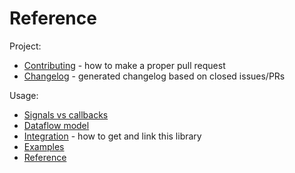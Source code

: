 # Reference

Project:

* [Contributing](../CONTRIBUTING.md) - how to make a proper pull request
* [Changelog](../CHANGELOG.md) - generated changelog based on closed issues/PRs

Usage:

* [Signals vs callbacks](signals_vs_callbacks.md)
* [Dataflow model](dataflow_model.md)
* [Integration](../tests/integration/) - how to get and link this library
* [Examples](../tests/src/examples)
* [Reference](reference.md)
